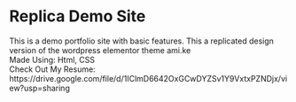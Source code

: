 <h1><strong>Replica Demo Site</strong></h1>
This is a demo portfolio site with basic features.
This a replicated design version of the wordpress elementor theme ami.ke
<br>
Made Using:  Html, CSS
<br>
Check Out My Resume: https://drive.google.com/file/d/1IClmD6642OxGCwDYZSv1Y9VxtxPZNDjx/view?usp=sharing
